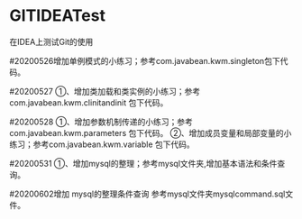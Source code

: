 # GITIDEATest
在IDEA上测试Git的使用

#20200526增加单例模式的小练习；参考com.javabean.kwm.singleton包下代码。

#20200527 ①、增加类加载和类实例的小练习；参考com.javabean.kwm.clinitandinit 包下代码。

#20200528 ①、增加参数机制传递的小练习；参考com.javabean.kwm.parameters 包下代码。
          ②、增加成员变量和局部变量的小练习；参考com.javabean.kwm.variable 包下代码。

#20200531 ①、增加mysql的整理；参考mysql文件夹,增加基本语法和条件查询。

#20200602增加 mysql的整理条件查询 参考mysql文件夹mysqlcommand.sql文件。
         
